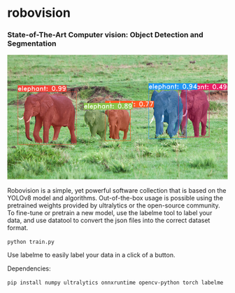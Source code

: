 # robovision
### State-of-The-Art Computer vision: Object Detection and Segmentation
![](assets/example.png)

Robovision is a simple, yet powerful software collection that is based on the YOLOv8 model and algorithms.
Out-of-the-box usage is possible using the pretrained weights provided by ultralytics or the open-source community. 
To fine-tune or pretrain a new model, use the labelme tool to label your data, and use datatool to convert the json files into the correct dataset format.

`python train.py`

Use labelme to easily label your data in a click of a button. 

Dependencies:

`pip install numpy ultralytics onnxruntime opencv-python torch labelme`
